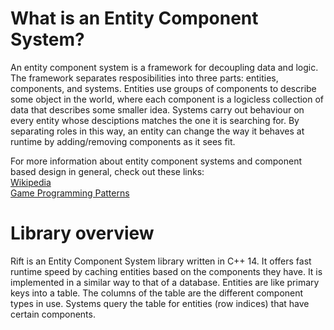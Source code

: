 # What is an Entity Component System?
An entity component system is a framework for decoupling data and logic. The framework separates resposibilities into three parts: entities, components, and systems. Entities use groups of components to describe some object in the world, where each component is a logicless collection of data that describes some smaller idea. Systems carry out behaviour on every entity whose desciptions matches the one it is searching for. By separating roles in this way, an entity can change the way it behaves at runtime by adding/removing components as it sees fit. 

For more information about entity component systems and component based design in general, check out these links:  
[Wikipedia](https://en.wikipedia.org/wiki/Entity%E2%80%93component%E2%80%93system)  
[Game Programming Patterns](http://gameprogrammingpatterns.com/component.html)

# Library overview
Rift is an Entity Component System library written in C++ 14. It offers fast runtime speed by caching entities based on the components they have. It is implemented in a similar way to that of a database. Entities are like primary keys into a table. The columns of the table are the different component types in use. Systems query the table for entities (row indices) that have certain components. 
